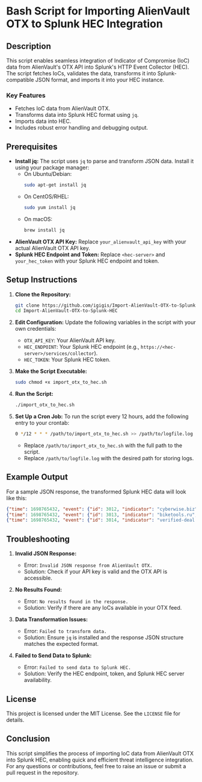 # Bash Script for Importing AlienVault OTX to Splunk HEC Integration

## Description
This script enables seamless integration of Indicator of Compromise (IoC) data from AlienVault's OTX API into Splunk's HTTP Event Collector (HEC). The script fetches IoCs, validates the data, transforms it into Splunk-compatible JSON format, and imports it into your HEC instance.

### Key Features
- Fetches IoC data from AlienVault OTX.
- Transforms data into Splunk HEC format using `jq`.
- Imports data into HEC.
- Includes robust error handling and debugging output.

## Prerequisites
- **Install jq:** The script uses `jq` to parse and transform JSON data. Install it using your package manager:
  - On Ubuntu/Debian:
    ```bash
    sudo apt-get install jq
    ```
  - On CentOS/RHEL:
    ```bash
    sudo yum install jq
    ```
  - On macOS:
    ```bash
    brew install jq
    ```
- **AlienVault OTX API Key:** Replace `your_alienvault_api_key` with your actual AlienVault OTX API key.
- **Splunk HEC Endpoint and Token:** Replace `<hec-server>` and `your_hec_token` with your Splunk HEC endpoint and token.

## Setup Instructions

1. **Clone the Repository:**
   ```bash
   git clone https://github.com/igigis/Import-AlienVault-OTX-to-Splunk-HEC
   cd Import-AlienVault-OTX-to-Splunk-HEC
   ```

2. **Edit Configuration:**
   Update the following variables in the script with your own credentials:
   - `OTX_API_KEY`: Your AlienVault API key.
   - `HEC_ENDPOINT`: Your Splunk HEC endpoint (e.g., `https://<hec-server>/services/collector`).
   - `HEC_TOKEN`: Your Splunk HEC token.

3. **Make the Script Executable:**
   ```bash
   sudo chmod +x import_otx_to_hec.sh
   ```

4. **Run the Script:**
   ```bash
   ./import_otx_to_hec.sh
   ```

5. **Set Up a Cron Job:**
   To run the script every 12 hours, add the following entry to your crontab:
   ```bash
   0 */12 * * * /path/to/import_otx_to_hec.sh >> /path/to/logfile.log 2>&1
   ```
   - Replace `/path/to/import_otx_to_hec.sh` with the full path to the script.
   - Replace `/path/to/logfile.log` with the desired path for storing logs.

## Example Output
For a sample JSON response, the transformed Splunk HEC data will look like this:
```json
{"time": 1698765432, "event": {"id": 3012, "indicator": "cyberwise.biz", "type": "domain", "title": null, "description": null, "content": ""}}
{"time": 1698765432, "event": {"id": 3013, "indicator": "biketools.ru", "type": "domain", "title": null, "description": null, "content": ""}}
{"time": 1698765432, "event": {"id": 3014, "indicator": "verified-deal.com", "type": "domain", "title": null, "description": null, "content": ""}}
```

## Troubleshooting

1. **Invalid JSON Response:**
   - Error: `Invalid JSON response from AlienVault OTX.`
   - Solution: Check if your API key is valid and the OTX API is accessible.

2. **No Results Found:**
   - Error: `No results found in the response.`
   - Solution: Verify if there are any IoCs available in your OTX feed.

3. **Data Transformation Issues:**
   - Error: `Failed to transform data.`
   - Solution: Ensure `jq` is installed and the response JSON structure matches the expected format.

4. **Failed to Send Data to Splunk:**
   - Error: `Failed to send data to Splunk HEC.`
   - Solution: Verify the HEC endpoint, token, and Splunk HEC server availability.


## License
This project is licensed under the MIT License. See the `LICENSE` file for details.

## Conclusion
This script simplifies the process of importing IoC data from AlienVault OTX into Splunk HEC, enabling quick and efficient threat intelligence integration. For any questions or contributions, feel free to raise an issue or submit a pull request in the repository.


